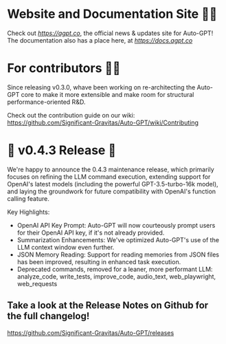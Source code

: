 # Website and Documentation Site 📰📖
Check out *https://agpt.co*, the official news & updates site for Auto-GPT!
The documentation also has a place here, at *https://docs.agpt.co*

# For contributors 👷🏼
Since releasing v0.3.0, whave been working on re-architecting the Auto-GPT core to make it more extensible and make room for structural performance-oriented R&D.

Check out the contribution guide on our wiki:
https://github.com/Significant-Gravitas/Auto-GPT/wiki/Contributing

# 🚀 v0.4.3 Release 🚀
We're happy to announce the 0.4.3 maintenance release, which primarily focuses on refining the LLM command execution,
extending support for OpenAI's latest models (including the powerful GPT-3.5-turbo-16k model), and laying the groundwork 
for future compatibility with OpenAI's function calling feature.

Key Highlights:
- OpenAI API Key Prompt: Auto-GPT will now courteously prompt users for their OpenAI API key, if it's not already provided.
- Summarization Enhancements: We've optimized Auto-GPT's use of the LLM context window even further.
- JSON Memory Reading: Support for reading memories from JSON files has been improved, resulting in enhanced task execution.
- Deprecated commands, removed for a leaner, more performant LLM: analyze_code, write_tests, improve_code, audio_text, web_playwright, web_requests
## Take a look at the Release Notes on Github for the full changelog!
https://github.com/Significant-Gravitas/Auto-GPT/releases
